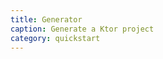 ```yaml
---
title: Generator
caption: Generate a Ktor project 
category: quickstart
---
```


<div id="generator_id"></div>

<script type="text/javascript">
window.addEventListener('message', function(event) {
    //console.log(event);
    //console.log(event.data);
    if (event.data && event.data.type == "updateHash") {
        location.hash = event.data.value.replace(/^#/, '');
    }
});
document.getElementById('generator_id').innerHTML = '<iframe src="{{ site.start_ktor_io_url }}' + location.hash.replace(/"/g, '\\"') + '" style="border:1px solid #343a40;width:100%;height:500px;"></iframe>';
</script>
